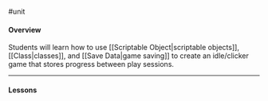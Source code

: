 #unit

#### Overview

Students will learn how to use [[Scriptable Object|scriptable objects]], [[Class|classes]], and [[Save Data|game saving]] to create an idle/clicker game that stores progress between play sessions.

---
#### Lessons
